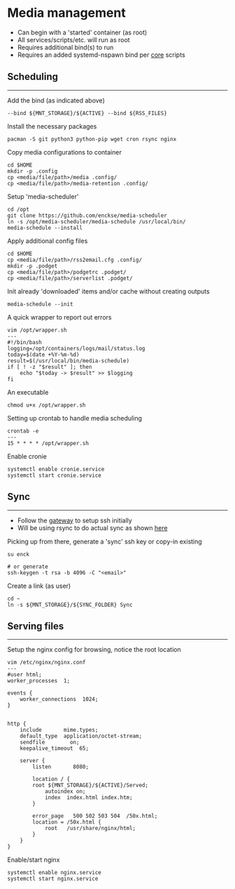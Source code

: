 Media management
================
* Can begin with a 'started' container (as root)
* All services/scripts/etc. will run as root
* Requires additional bind(s) to run
* Requires an added systemd-nspawn bind per [core](https://github.com/enckse/core-scripts) scripts

## Scheduling
---

Add the bind (as indicated above)
```
--bind ${MNT_STORAGE}/${ACTIVE} --bind ${RSS_FILES}
```

Install the necessary packages
```
pacman -S git python3 python-pip wget cron rsync nginx
```

Copy media configurations to container
```
cd $HOME
mkdir -p .config
cp <media/file/path>/media .config/
cp <media/file/path>/media-retention .config/
```

Setup 'media-scheduler'
```
cd /opt
git clone https://github.com/enckse/media-scheduler
ln -s /opt/media-scheduler/media-schedule /usr/local/bin/
media-schedule --install
```

Apply additional config files
```
cd $HOME
cp <media/file/path>/rss2email.cfg .config/
mkdir -p .podget
cp <media/file/path>/podgetrc .podget/
cp <media/file/path>/serverlist .podget/
```

Init already 'downloaded' items and/or cache without creating outputs
```
media-schedule --init
```

A quick wrapper to report out errors
```
vim /opt/wrapper.sh
---
#!/bin/bash
logging=/opt/containers/logs/mail/status.log
today=$(date +%Y-%m-%d)
result=$(/usr/local/bin/media-schedule)
if [ ! -z "$result" ]; then
    echo "$today -> $result" >> $logging
fi
```

An executable
```
chmod u+x /opt/wrapper.sh
```

Setting up crontab to handle media scheduling
```
crontab -e
---
15 * * * * /opt/wrapper.sh
```

Enable cronie
```
systemctl enable cronie.service
systemctl start cronie.service
```

## Sync
---
* Follow the [gateway](https://github.com/enckse/howdoi/blob/master/software/containers/types/gateway.md) to setup ssh initially
* Will be using rsync to do actual sync as shown [here](https://github.com/enckse/home/blob/master/.bin/syncing)

Picking up from there, generate a 'sync' ssh key or copy-in existing
```
su enck

# or generate
ssh-keygen -t rsa -b 4096 -C "<email>"
```

Create a link (as user)
```
cd ~
ln -s ${MNT_STORAGE}/${SYNC_FOLDER} Sync
```

## Serving files
---

Setup the nginx config for browsing, notice the root location
```
vim /etc/nginx/nginx.conf
---
#user html;
worker_processes  1;

events {
    worker_connections  1024;
}


http {
    include       mime.types;
    default_type  application/octet-stream;
    sendfile        on;
    keepalive_timeout  65;

    server {
        listen       8080;
	
        location / {
	    root ${MNT_STORAGE}/${ACTIVE}/Served;
            autoindex on;
            index  index.html index.htm;
        }

        error_page   500 502 503 504  /50x.html;
        location = /50x.html {
            root   /usr/share/nginx/html;
        }
    }
}
```

Enable/start nginx
```
systemctl enable nginx.service
systemctl start nginx.service
```
